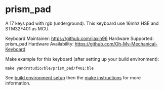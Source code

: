 prism_pad
===

A 17 keys pad with rgb (underground).
This keyboard use 16mhz HSE and STM32F401 as MCU.

Keyboard Maintainer: https://github.com/jiaxin96
Hardware Supported: prism_pad
Hardware Availability: https://github.com/Oh-My-Mechanical-Keyboard 

Make example for this keyboard (after setting up your build environment):

    make yandrstudio/ble/prism_pad/f401:ble

See [build environment setup](https://docs.qmk.fm/#/getting_started_build_tools) then the [make instructions](https://docs.qmk.fm/#/getting_started_make_guide) for more information.
